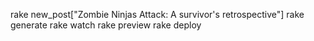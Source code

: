 rake new_post\["Zombie Ninjas Attack: A survivor's retrospective"\]
rake generate
rake watch 
rake preview
rake deploy
